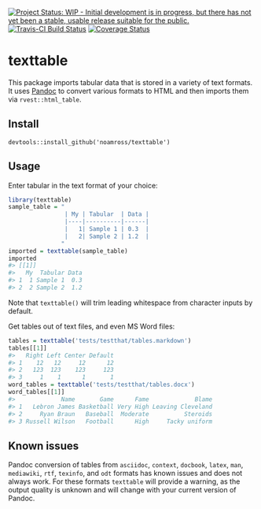 [![Project Status: WIP - Initial development is in progress, but there has not yet been a stable, usable release suitable for the public.](http://www.repostatus.org/badges/latest/wip.svg)](http://www.repostatus.org/#wip) [![Travis-CI Build Status](https://travis-ci.org/noamross/texttable.svg?branch=master)](https://travis-ci.org/noamross/texttable) [![Coverage Status](https://img.shields.io/codecov/c/github/noamross/texttable/master.svg)](https://codecov.io/github/noamross/texttable?branch=master)

<!-- README.md is generated from README.Rmd. Please edit that file -->
texttable
=========

This package imports tabular data that is stored in a variety of text formats. It uses [Pandoc](http://pandoc.org/) to convert various formats to HTML and then imports them via `rvest::html_table`.

Install
-------

    devtools::install_github('noamross/texttable')

Usage
-----

Enter tabular in the text format of your choice:

``` r
library(texttable)
sample_table = "
                | My | Tabular  | Data |
                |----|----------|------|
                |   1| Sample 1 | 0.3  |
                |   2| Sample 2 | 1.2  |
               "
imported = texttable(sample_table)
imported
#> [[1]]
#>   My  Tabular Data
#> 1  1 Sample 1  0.3
#> 2  2 Sample 2  1.2
```

Note that `texttable()` will trim leading whitespace from character inputs by default.

Get tables out of text files, and even MS Word files:

``` r
tables = texttable('tests/testthat/tables.markdown')
tables[[1]]
#>   Right Left Center Default
#> 1    12   12     12      12
#> 2   123  123    123     123
#> 3     1    1      1       1
word_tables = texttable('tests/testthat/tables.docx')
word_tables[[1]]
#>             Name       Game      Fame             Blame
#> 1   Lebron James Basketball Very High Leaving Cleveland
#> 2     Ryan Braun   Baseball  Moderate          Steroids
#> 3 Russell Wilson   Football      High     Tacky uniform
```

Known issues
------------

Pandoc conversion of tables from `asciidoc`, `context`, `docbook`, `latex`, `man`, `mediawiki`, `rtf`, `texinfo`, and `odt` formats has known issues and does not always work. For these formats `texttable` will provide a warning, as the output quality is unknown and will change with your current version of Pandoc.
